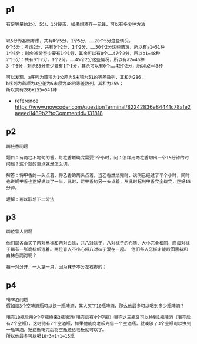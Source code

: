 ## p1
```
有足够量的2分、5分、1分硬币，如果想凑齐一元钱，可以有多少种方法
```
```

以5分为基础考虑，共有0个5分，1个5分，……20个5分这些情况。
0个5分：考虑2分，共有0个2分，1个2分，……50个2分这些情况，所以有a1=51种
1个5分：剩余95分至少要有1个1分，其余可以有0个……47个2分，所以b1=48种
2个5分：共有0个2分，1个2分，……45个2分这些情况，所以有a2=46种
3 个5分：剩余85分至少要有1个1分，其余可以有0个……42个2分，所以b2=43种

可以发现，a序列为首项为1公差为5末项为51的等差数列，其和为286；
b序列为首项为3公差为5末项为48的等差数列，其和为255；
所以共有286+255=541种
```
- reference 
https://www.nowcoder.com/questionTerminal/82242836e84441c78afe2aeeed1489b2?toCommentId=131818

## p2
```
两柱香问题

题目：有两柱不均匀的香，每柱香燃烧完需要1个小时，问：怎样用两柱香切出一个15分钟的时间段？这个题的重点就是怎么切。

```
```
解答：将甲香的一头点着，将乙香的两头点着，当乙香燃烧完时，说明已经过了半个小时，同时也说明甲香也正好燃烧了一半，此时，将甲香的另一头点着，从此时起到甲香完全烧完，正好15分钟。

理解：可以联想下二分法
```
## p3
```
两位盲人问题

他们都各自买了两对黑袜和两对白袜，共八对袜子，八对袜子的布质、大小完全相同，而每对袜子都有一张商标纸连着。两位盲人不小心将八对袜子混在一起。 他们每人怎样才能取回黑袜和白袜各两对呢？
```
```
每一对分开，一人拿一只，因为袜子不分左右脚的；
```

## p4
```
喝啤酒问题
假如每3个空啤酒瓶可以换一瓶啤酒，某人买了10瓶啤酒，那么他最多可以喝到多少瓶啤酒？
```
```
喝完10瓶后用9个空瓶换来3瓶啤酒(喝完后有4个空瓶）喝完这三瓶又可以换到1瓶啤酒（喝完后有2个空瓶），这时他有2个空酒瓶，如果他能向老板先借一个空酒瓶，就凑够了3个空瓶可以换到一瓶啤酒，把这瓶喝完后将空瓶还给老板就可以了。
所以他最多可以喝10+3+1+1=15瓶
```

